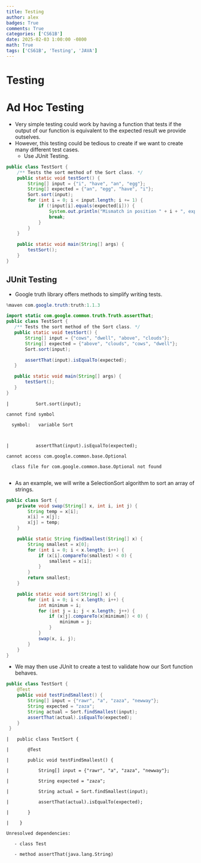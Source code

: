 ```yaml
---
title: Testing
author: alex
badges: True
comments: True
categories: ['CS61B']
date: 2025-02-03 1:00:00 -0800
math: True
tags: ['CS61B', 'Testing', 'JAVA']
---
```


# Testing
# Ad Hoc Testing
- Very simple testing could work by having a function that tests if the output of our function is equivalent to the expected result we provide outselves.
- However, this testing could be tedious to create if we want to create many different test cases.
    - Use JUnit Testing.


```java
public class TestSort {
    /** Tests the sort method of the Sort class. */
    public static void testSort() {
        String[] input = {"i", "have", "an", "egg"};
        String[] expected = {"an", "egg", "have", "i"};
        Sort.sort(input);
        for (int i = 0; i < input.length; i += 1) {
            if (!input[i].equals(expected[i])) {
                System.out.println("Mismatch in position " + i + ", expected: " + expected + ", but got: " + input[i] + ".");
                break;
            }
        }
    }

    public static void main(String[] args) {
        testSort();
    }
}
```

## JUnit Testing
- Google truth library offers methods to simplify writing tests.


```java
%maven com.google.truth:truth:1.1.3
```


```java
import static com.google.common.truth.Truth.assertThat;
public class TestSort {
   /** Tests the sort method of the Sort class. */
   public static void testSort() {
       String[] input = {"cows", "dwell", "above", "clouds"};
       String[] expected = {"above", "clouds", "cows", "dwell"};
       Sort.sort(input);

       assertThat(input).isEqualTo(expected);
   }

   public static void main(String[] args) {
       testSort();
   }
}

```


    |          Sort.sort(input);

    cannot find symbol

      symbol:   variable Sort

    

    |          assertThat(input).isEqualTo(expected);

    cannot access com.google.common.base.Optional

      class file for com.google.common.base.Optional not found

    



```java

```

- As an example, we will write a SelectionSort algorithm to sort an array of strings.


```java
public class Sort {
    private void swap(String[] x, int i, int j) {
        String temp = x[i];
        x[i] = x[j];
        x[j] = temp;
    }

    public static String findSmallest(String[] x) {
        String smallest = x[0];
        for (int i = 0; i < x.length; i++) {
            if (x[i].compareTo(smallest) < 0) {
                smallest = x[i];
            }
        }
        return smallest;
    }

    public static void sort(String[] x) {
        for (int i = 0; i < x.length; i++) {
            int minimum = i;
            for (int j = i; j < x.length; j++) {
                if (x[j].compareTo(x[minimum]) < 0) {
                    minimum = j;
                }
            }
            swap(x, i, j);
        }
    }
}
```

- We may then use JUnit to create a test to validate how our Sort function behaves.


```java
public class TestSort {
    @Test
    public void testFindSmallest() {
        String[] input = {"rawr", "a", "zaza", "newway"};
        String expected = "zaza";
        String actual = Sort.findSmallest(input);
        assertThat(actual).isEqualTo(expected);
    }
 }
```


    |   public class TestSort {

    |       @Test

    |       public void testFindSmallest() {

    |           String[] input = {"rawr", "a", "zaza", "newway"};

    |           String expected = "zaza";

    |           String actual = Sort.findSmallest(input);

    |           assertThat(actual).isEqualTo(expected);

    |       }

    |    }

    Unresolved dependencies:

       - class Test

       - method assertThat(java.lang.String)

